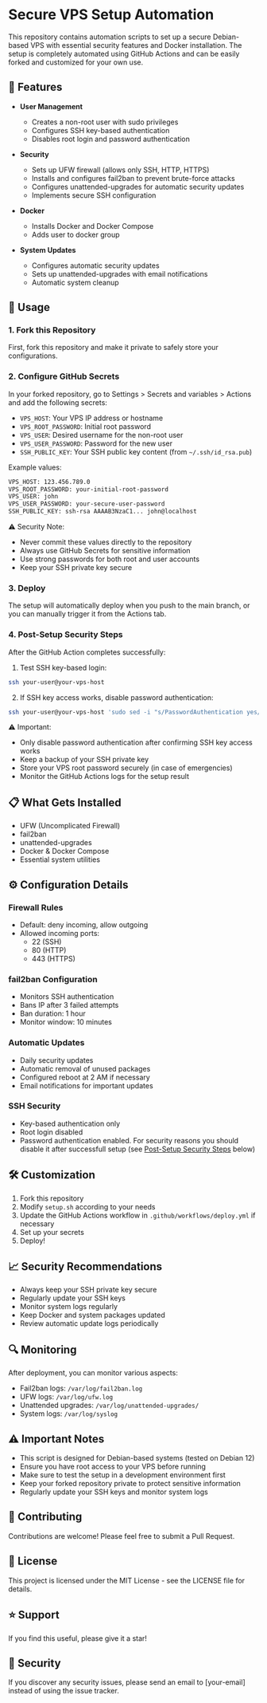 # Secure VPS Setup Automation

This repository contains automation scripts to set up a secure Debian-based VPS with essential security features and Docker installation. The setup is completely automated using GitHub Actions and can be easily forked and customized for your own use.

## 🔑 Features

- **User Management**
  - Creates a non-root user with sudo privileges
  - Configures SSH key-based authentication
  - Disables root login and password authentication

- **Security**
  - Sets up UFW firewall (allows only SSH, HTTP, HTTPS)
  - Installs and configures fail2ban to prevent brute-force attacks
  - Configures unattended-upgrades for automatic security updates
  - Implements secure SSH configuration

- **Docker**
  - Installs Docker and Docker Compose
  - Adds user to docker group

- **System Updates**
  - Configures automatic security updates
  - Sets up unattended-upgrades with email notifications
  - Automatic system cleanup

## 🚀 Usage

### 1. Fork this Repository
First, fork this repository and make it private to safely store your configurations.

### 2. Configure GitHub Secrets
In your forked repository, go to Settings > Secrets and variables > Actions and add the following secrets:

- `VPS_HOST`: Your VPS IP address or hostname
- `VPS_ROOT_PASSWORD`: Initial root password
- `VPS_USER`: Desired username for the non-root user
- `VPS_USER_PASSWORD`: Password for the new user
- `SSH_PUBLIC_KEY`: Your SSH public key content (from `~/.ssh/id_rsa.pub`)

Example values:
```bash
VPS_HOST: 123.456.789.0
VPS_ROOT_PASSWORD: your-initial-root-password
VPS_USER: john
VPS_USER_PASSWORD: your-secure-user-password
SSH_PUBLIC_KEY: ssh-rsa AAAAB3NzaC1... john@localhost
```

⚠️ Security Note:
- Never commit these values directly to the repository
- Always use GitHub Secrets for sensitive information
- Use strong passwords for both root and user accounts
- Keep your SSH private key secure


### 3. Deploy
The setup will automatically deploy when you push to the main branch, or you can manually trigger it from the Actions tab.

### 4. Post-Setup Security Steps

After the GitHub Action completes successfully:

1. Test SSH key-based login:
```bash
ssh your-user@your-vps-host
```

2. If SSH key access works, disable password authentication:
```bash
ssh your-user@your-vps-host 'sudo sed -i "s/PasswordAuthentication yes/PasswordAuthentication no/" /etc/ssh/sshd_config && sudo systemctl restart sshd'
```

⚠️ Important:
- Only disable password authentication after confirming SSH key access works
- Keep a backup of your SSH private key
- Store your VPS root password securely (in case of emergencies)
- Monitor the GitHub Actions logs for the setup result


## 📋 What Gets Installed

- UFW (Uncomplicated Firewall)
- fail2ban
- unattended-upgrades
- Docker & Docker Compose
- Essential system utilities

## ⚙️ Configuration Details

### Firewall Rules
- Default: deny incoming, allow outgoing
- Allowed incoming ports:
  - 22 (SSH)
  - 80 (HTTP)
  - 443 (HTTPS)

### fail2ban Configuration
- Monitors SSH authentication
- Bans IP after 3 failed attempts
- Ban duration: 1 hour
- Monitor window: 10 minutes

### Automatic Updates
- Daily security updates
- Automatic removal of unused packages
- Configured reboot at 2 AM if necessary
- Email notifications for important updates

### SSH Security
- Key-based authentication only
- Root login disabled
- Password authentication enabled. For security reasons you should disable it after successfull setup (see [Post-Setup Security Steps](#4-post-setup-security-steps) below)


## 🛠️ Customization

1. Fork this repository
2. Modify `setup.sh` according to your needs
3. Update the GitHub Actions workflow in `.github/workflows/deploy.yml` if necessary
4. Set up your secrets
5. Deploy!

## 📈 Security Recommendations

- Always keep your SSH private key secure
- Regularly update your SSH keys
- Monitor system logs regularly
- Keep Docker and system packages updated
- Review automatic update logs periodically

## 🔍 Monitoring

After deployment, you can monitor various aspects:

- Fail2ban logs: `/var/log/fail2ban.log`
- UFW logs: `/var/log/ufw.log`
- Unattended upgrades: `/var/log/unattended-upgrades/`
- System logs: `/var/log/syslog`

## ⚠️ Important Notes

- This script is designed for Debian-based systems (tested on Debian 12)
- Ensure you have root access to your VPS before running
- Make sure to test the setup in a development environment first
- Keep your forked repository private to protect sensitive information
- Regularly update your SSH keys and monitor system logs

## 🤝 Contributing

Contributions are welcome! Please feel free to submit a Pull Request.

## 📝 License

This project is licensed under the MIT License - see the LICENSE file for details.

## ⭐ Support

If you find this useful, please give it a star!

## 🔐 Security

If you discover any security issues, please send an email to [your-email] instead of using the issue tracker.
